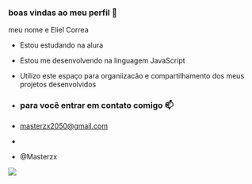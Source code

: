 ### boas vindas ao meu perfil 💙

meu nome e Eliel Correa

- Estou estudando na alura
- Estou me desenvolvendo na linguagem JavaScript
- Utilizo este espaço para organiizacão e compartilhamento dos meus projetos desenvolvidos

- ### para você entrar em contato comigo 📫

- masterzx2050@gmail.com
- 
- @Masterzx


![](https://media1.tenor.com/m/WTajiWUvn6kAAAAC/muzan.gif)
